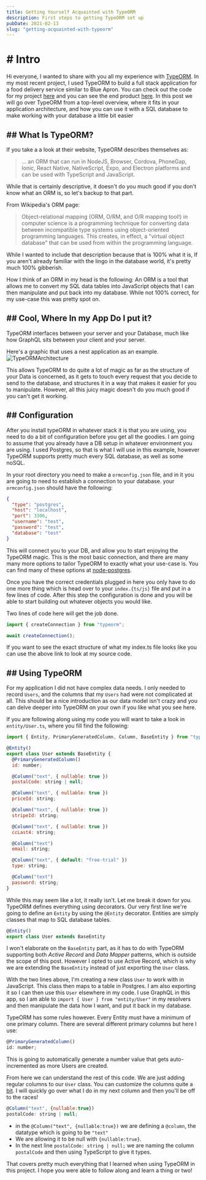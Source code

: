 ```yaml
---
title: Getting Yourself Acquainted with TypeORM
description: First steps to getting TypeORM set up
pubDate: 2021-02-13
slug: "getting-acquainted-with-typeorm"
---
```


# # Intro

Hi everyone, I wanted to share with you all my experience with [TypeORM](typeorm.io). In my most recent project, I used TypeORM to build a full stack application for a food delivery service similar to Blue Apron. You can check out the code for my project [here](https://github.com/nheingit/JWCuisineServer) and you can see the end product [here](jwcuisine.io). In this post we will go over TypeORM from a top-level overview, where it fits in your application architecture, and how you can use it with a SQL database to make working with your database a little bit easier

## ## What Is TypeORM?

If you take a a look at their website, TypeORM describes themselves as:

> ... an ORM that can run in NodeJS, Browser, Cordova, PhoneGap, Ionic, React Native, NativeScript, Expo, and Electron platforms and can be used with TypeScript and JavaScript.

While that is certainly descriptive, it doesn't do you much good if you don't know what an ORM is, so let's backup to that part.

From Wikipedia's ORM page:

> Object-relational mapping (ORM, O/RM, and O/R mapping tool!) in computer science is a programming technique for converting data between incompatible type systems using object-oriented programming languages. This creates, in effect, a "virtual object database" that can be used from within the programming language.

While I wanted to include that description because that is 100% what it is, If you aren't already familiar with the lingo in the database world, it's pretty much 100% gibberish.

How I think of an ORM in my head is the following:
An ORM is a tool that allows me to convert my SQL data tables into JavaScript objects that I can then manipulate and put back into my database. While not 100% correct, for my use-case this was pretty spot on.

## ## Cool, Where In my App Do I put it?

TypeORM interfaces between your server and your Database, much like how GraphQL sits between your client and your server.

Here's a graphic that uses a nest application as an example.
![TypeORMArchitecture](https://dev-to-uploads.s3.amazonaws.com/i/96igm1itnlgjsurgu0qm.png)

This allows TypeORM to do quite a lot of magic as far as the structure of your Data is concerned, as it gets to touch every request that you decide to send to the database, and structures it in a way that makes it easier for you to manipulate. However, all this juicy magic doesn't do you much good if you can't get it working.

## ## Configuration

After you install typeORM in whatever stack it is that you are using, you need to do a bit of configuration before you get all the goodies. I am going to assume that you already have a DB setup in whatever environment you are using. I used Postgres, so that is what I will use in this example, however TypeORM supports pretty much every SQL database, as well as some noSQL.

In your root directory you need to make a `ormconfig.json` file, and in it you are going to need to establish a connection to your database. your `ormconfig.json` should have the following:

```json
{
  "type": "postgres",
  "host": "localhost",
  "port": 3306,
  "username": "test",
  "password": "test",
  "database": "test"
}
```

This will connect you to your DB, and allow you to start enjoying the TypeORM magic. This is the most basic connection, and there are many many more options to tailor TypeORM to exactly what your use-case is. You can find many of these options at [node-postgres](https://node-postgres.com/features/connecting).

Once you have the correct credentials plugged in here you only have to do one more thing which is head over to your `index.{ts/js}` file and put in a few lines of code. After this step the configuration is done and you will be able to start building out whatever objects you would like.

Two lines of code here will get the job done.

```javascript
import { createConnection } from "typeorm";

await createConnection();
```

If you want to see the exact structure of what my index.ts file looks like you can use the above link to look at my source code.

## ## Using TypeORM

For my application I did not have complex data needs. I only needed to record `Users`, and the columns that my `Users` had were not complicated at all. This should be a nice introduction as our data model isn't crazy and you can delve deeper into TypeORM on your own if you like what you see here.

If you are following along using my code you will want to take a look in `entity/User.ts`, where you fill find the following:

```javascript
import { Entity, PrimaryGeneratedColumn, Column, BaseEntity } from "typeorm";

@Entity()
export class User extends BaseEntity {
  @PrimaryGeneratedColumn()
  id: number;

  @Column("text", { nullable: true })
  postalCode: string | null;

  @Column("text", { nullable: true })
  priceId: string;

  @Column("text", { nullable: true })
  stripeId: string;

  @Column("text", { nullable: true })
  ccLast4: string;

  @Column("text")
  email: string;

  @Column("text", { default: "free-trial" })
  type: string;

  @Column("text")
  password: string;
}
```

While this may seem like a lot, it really isn't. Let me break it down for you.
TypeORM defines everything using decorators.
Our very first line we're going to define an `Entity` by using the `@Entity` decorator. Entities are simply classes that map to SQL database tables.

```javascript
@Entity()
export class User extends BaseEntity
```

I won't elaborate on the `BaseEntity` part, as it has to do with TypeORM supporting both _Active Record_ and _Data Mapper_ patterns, which is outside the scope of this post. However I opted to use Active Record, which is why we are extending the `BaseEntity` instead of just exporting the `User` class.

With the two lines above, I'm creating a new class `User` to work with in JavaScript. This class then maps to a table in Postgres. I am also exporting it so I can then use this `User` elsewhere in my code. I use GraphQL in this app, so I am able to `import { User } from "entity/User"` in my resolvers and then manipulate the data how I want, and put it back in my database.

TypeORM has some rules however. Every Entity must have a minimum of one primary column. There are several different primary columns but here I use:

```javascript
@PrimaryGeneratedColumn()
id: number;
```

This is going to automatically generate a number value that gets auto-incremented as more Users are created.

From here we can understand the rest of this code. We are just adding regular columns to our `User` class. You can customize the columns quite a [bit](https://github.com/typeorm/typeorm/blob/master/docs/entities.md#what-is-entity). I will quickly go over what I do in my next column and then you'll be off to the races!

```javascript
@Column("text", {nullable:true})
postalCode: string | null;
```

- in the `@Column("text", {nullable:true})` we are defining a `@column`, the datatype which is going to be `"text"`
- We are allowing it to be null with `{nullable:true}`.
- In the next line `postalCode: string | null;`
  we are naming the column `postalCode` and then using TypeScript to give it types.

That covers pretty much everything that I learned when using TypeORM in this project. I hope you were able to follow along and learn a thing or two!
